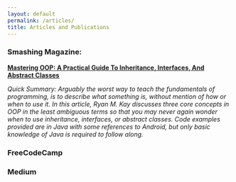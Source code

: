 ```yaml
---
layout: default
permalink: /articles/
title: Articles and Publications
---
```


### Smashing Magazine:

[**Mastering OOP: A Practical Guide To Inheritance, Interfaces, And Abstract Classes**](https://www.smashingmagazine.com/2019/11/guide-oop-inheritance-interfaces-abstract-classes/)

*Quick Summary: Arguably the worst way to teach the fundamentals of programming, is to describe what something is, without mention of how or when to use it. In this article, Ryan M. Kay discusses three core concepts in OOP in the least ambiguous terms so that you may never again wonder when to use inheritance, interfaces, or abstract classes. Code examples provided are in Java with some references to Android, but only basic knowledge of Java is required to follow along.*



### FreeCodeCamp

### Medium

